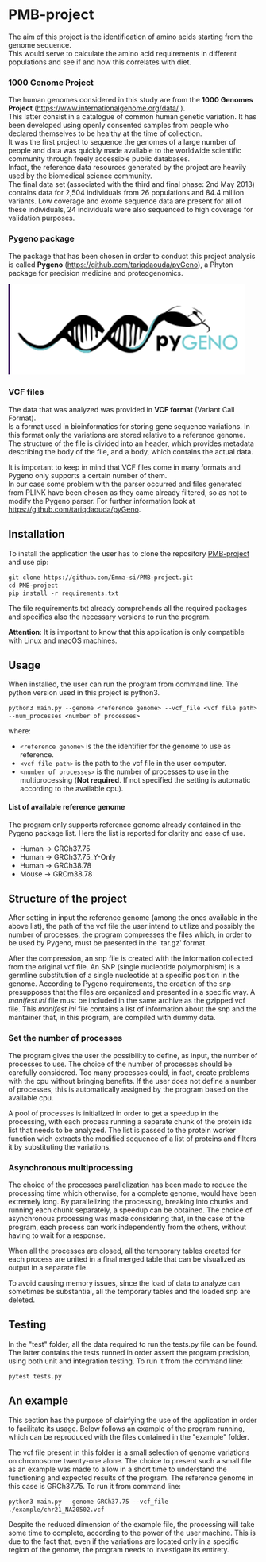 # PMB-project
The aim of this project is the identification of amino acids starting from the genome sequence.  
This would serve to calculate the amino acid requirements in different populations and see if and how this correlates with diet.

### 1000 Genome Project
The human genomes considered in this study are from the **1000 Genomes Project** (https://www.internationalgenome.org/data/
).  
This latter consist in a catalogue of common human genetic variation. It has been developed using openly consented samples from people who declared themselves to be healthy at the time of collection.  
It was the first project to sequence the genomes of a large number of people and data was quickly made available to the worldwide scientific community through freely accessible public databases.  
Infact, the reference data resources generated by the project are heavily used by the biomedical science community.  
The final data set (associated with the third and final phase: 2nd May 2013) contains data for 2,504 individuals from 26 populations and 84.4 million variants. 
Low coverage and exome sequence data are present for all of these individuals, 24 individuals were also sequenced to high coverage for validation purposes.  

### Pygeno package
The package that has been chosen in order to conduct this project analysis is called **Pygeno** (https://github.com/tariqdaouda/pyGeno), a Phyton package for precision medicine and proteogenomics. 

![Pygeno Logo](logo.png)

### VCF files
The data that was analyzed was provided in **VCF format** (Variant Call Format).  
Is a format used in bioinformatics for storing gene sequence variations.
In this format only the variations are stored relative to a reference genome. 
The structure of the file is divided into an header, which provides metadata describing the body of the file, and a body, which contains the actual data. 

It is important to keep in mind that VCF files come in many formats and Pygeno only supports a certain number of them.   
In our case some problem with the parser occurred and files generated from PLINK have been chosen as they came already filtered, so as not to modify the Pygeno parser.
For further information look at https://github.com/tariqdaouda/pyGeno.

## Installation
To install the application the user has to clone the repository [PMB-project](https://github.com/Emma-si/PMB-project.git) and use pip:
 ```
 git clone https://github.com/Emma-si/PMB-project.git
 cd PMB-project
 pip install -r requirements.txt
 ```
The file requirements.txt already comprehends all the required packages and specifies also the necessary versions to run the program. 

**Attention**: It is important to know that this application is only compatible with Linux and macOS machines.

## Usage 
When installed, the user can run the program from command line.
The python version used in this project is python3. 
```
python3 main.py --genome <reference genome> --vcf_file <vcf file path> --num_processes <number of processes>
```
where: 
- ```<reference genome>``` is the the identifier for the genome to use as reference. 
- ```<vcf file path>``` is the path to the vcf file in the user computer. 
- ```<number of processes>``` is the number of processes to use in the multiprocessing (**Not required**. If not specified the setting is automatic according to the available cpu).

#### **List of available reference genome**
The program only supports reference genome already contained in the Pygeno package list. 
Here the list is reported for clarity and ease of use.

- Human -> GRCh37.75
- Human -> GRCh37.75_Y-Only
- Human -> GRCh38.78
- Mouse -> GRCm38.78

## Structure of the project 

After setting in input the reference genome (among the ones available in the above list), the path of the vcf file the user intend to utilize and possibly the number of processes, the program compresses the files which, in order to be used by Pygeno, must be presented in the 'tar.gz' format. 

After the compression, an snp file is created with the information collected from the original vcf file. 
An SNP (single nucleotide polymorphism) is a germline substitution of a single nucleotide at a specific position in the genome. 
According to Pygeno requirements, the creation of the snp presupposes that the files are organized and presented in a specific way. 
A *manifest.ini* file must be included in the same archive as the gzipped vcf file. 
This *manifest.ini* file contains a list of information about the snp and the mantainer that, in this program, are compiled with dummy data.

### Set the number of processes
The program gives the user the possibility to define, as input, the number of processes to use. 
The choice of the number of processes should be carefully considered. Too many processes could, in fact, create problems with the cpu without bringing benefits. 
If the user does not define a number of processes, this is automatically assigned by the program based on the available cpu. 

A pool of processes is initialized in order to get a speedup in the processing, with each process running a separate chunk of the protein ids list that needs to be analyzed.
The list is passed to the protein worker function wich extracts the modified sequence of a list of proteins and filters it by substituting the variations. 

### Asynchronous multiprocessing
The choice of the processes parallelization has been made to reduce the processing time which otherwise, for a complete genome, would have been extremely long. 
By parallelizing the processing, breaking into chunks and running each chunk separately, a speedup can be obtained. 
The choice of asynchronous processing was made considering that, in the case of the program, each process can work independently from the others, without having to wait for a response. 

When all the processes are closed, all the temporary tables created for each process are united in a final merged table that can be visualized as output in a separate file. 

To avoid causing memory issues, since the load of data to analyze can sometimes be substantial, all the temporary tables and the loaded snp are deleted. 

## Testing 
In the "test" folder, all the data required to run the tests.py file can be found. 
The latter contains the tests runned in order assert the program precision, using both unit and integration testing. 
To run it from the command line: 
```
pytest tests.py
```

## An example 
This section has the purpose of clairfying the use of the application in order to facilitate its usage. 
Below follows an example of the program running, which can be reproduced with the files contained in the "example" folder.

The vcf file present in this folder is a small selection of genome variations on chromosome twenty-one alone.
The choice to present such a small file as an example was made to allow in a short time to understand the functioning and expected results of the program.
The reference genome in this case is GRCh37.75.
To run it from command line: 
```
python3 main.py --genome GRCh37.75 --vcf_file ./example/chr21_NA20502.vcf
```
Despite the reduced dimension of the example file, the processing will take some time to complete, according to the power of the user machine. 
This is due to the fact that, even if the variations are located only in a specific region of the genome, the program needs to investigate its entirety.  

